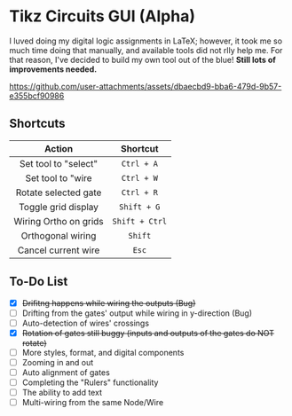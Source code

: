 # Tikz Circuits GUI (Alpha)
I luved doing my digital logic assignments in LaTeX; however, it took me so much time doing that manually, and available tools did not rlly help me. For that reason, I've decided to build my own tool out of the blue! **Still lots of improvements needed.**

https://github.com/user-attachments/assets/dbaecbd9-bba6-479d-9b57-e355bcf90986

## Shortcuts
| Action               | Shortcut             |
| :------------------: | :------------------: |
| Set tool to "select" | `Ctrl + A`           |
| Set tool to "wire    | `Ctrl + W`           |
| Rotate selected gate | `Ctrl + R`           |
| Toggle grid display  | `Shift + G`          |
| Wiring Ortho on grids| `Shift + Ctrl`       |
| Orthogonal wiring    | `Shift`              |
| Cancel current wire  | `Esc`                |

## To-Do List
- [x] ~~Drifitng happens while wiring the outputs (Bug)~~
- [ ] Drifting from the gates' output while wiring in y-direction (Bug)
- [ ] Auto-detection of wires' crossings
- [x] ~~Rotation of gates still buggy (inputs and outputs of the gates do NOT rotate)~~
- [ ] More styles, format, and digital components
- [ ] Zooming in and out
- [ ] Auto alignment of gates
- [ ] Completing the "Rulers" functionality
- [ ] The ability to add text
- [ ] Multi-wiring from the same Node/Wire
